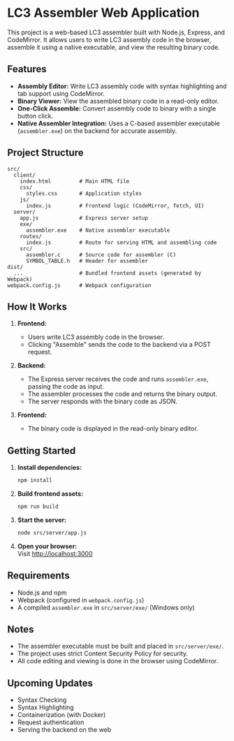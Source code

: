 # LC3 Assembler Web Application

This project is a web-based LC3 assembler built with Node.js, Express, and CodeMirror. It allows users to write LC3 assembly code in the browser, assemble it using a native executable, and view the resulting binary code.

## Features

- **Assembly Editor:** Write LC3 assembly code with syntax highlighting and tab support using CodeMirror.
- **Binary Viewer:** View the assembled binary code in a read-only editor.
- **One-Click Assemble:** Convert assembly code to binary with a single button click.
- **Native Assembler Integration:** Uses a C-based assembler executable (`assembler.exe`) on the backend for accurate assembly.

## Project Structure

```
src/
  client/
    index.html         # Main HTML file
    css/
      styles.css       # Application styles
    js/
      index.js         # Frontend logic (CodeMirror, fetch, UI)
  server/
    app.js             # Express server setup
    exe/
      assembler.exe    # Native assembler executable
    routes/
      index.js         # Route for serving HTML and assembling code
    src/
      assembler.c      # Source code for assembler (C)
      SYMBOL_TABLE.h   # Header for assembler
dist/
  ...                  # Bundled frontend assets (generated by Webpack)
webpack.config.js      # Webpack configuration
```

## How It Works

1. **Frontend:**  
   - Users write LC3 assembly code in the browser.
   - Clicking "Assemble" sends the code to the backend via a POST request.

2. **Backend:**  
   - The Express server receives the code and runs `assembler.exe`, passing the code as input.
   - The assembler processes the code and returns the binary output.
   - The server responds with the binary code as JSON.

3. **Frontend:**  
   - The binary code is displayed in the read-only binary editor.

## Getting Started

1. **Install dependencies:**
   ```bash
   npm install
   ```

2. **Build frontend assets:**
   ```bash
   npm run build
   ```

3. **Start the server:**
   ```bash
   node src/server/app.js
   ```

4. **Open your browser:**  
   Visit [http://localhost:3000](http://localhost:3000)

## Requirements

- Node.js and npm
- Webpack (configured in `webpack.config.js`)
- A compiled `assembler.exe` in `src/server/exe/` (Windows only)

## Notes

- The assembler executable must be built and placed in `src/server/exe/`.
- The project uses strict Content Security Policy for security.
- All code editing and viewing is done in the browser using CodeMirror.

## Upcoming Updates

- Syntax Checking
- Syntax Highlighting
- Containerization (with Docker)
- Request authentication
- Serving the backend on the web